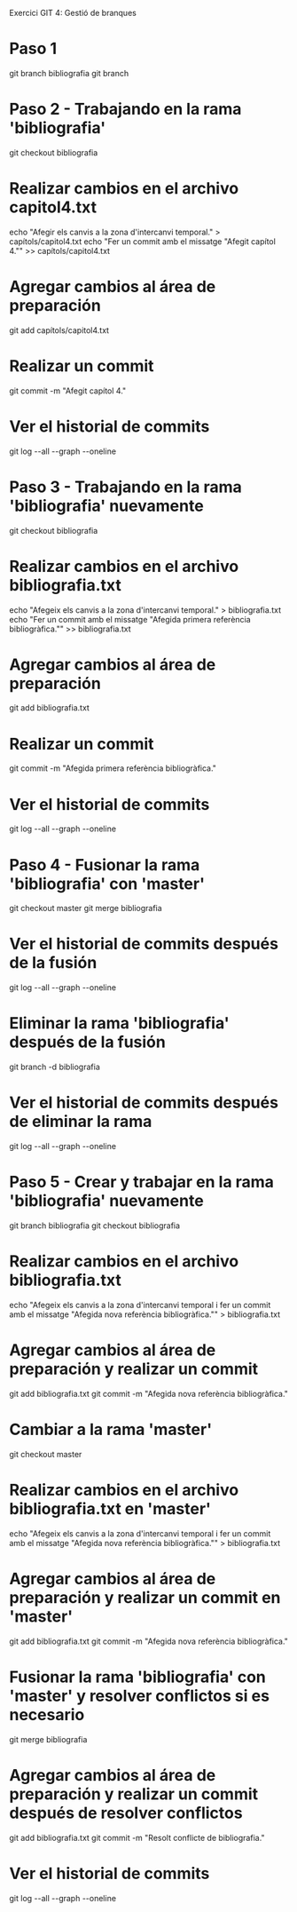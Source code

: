 Exercici GIT 4: Gestió de branques 

# Paso 1
git branch bibliografia
git branch

# Paso 2 - Trabajando en la rama 'bibliografia'
git checkout bibliografia

# Realizar cambios en el archivo capitol4.txt
echo "Afegir els canvis a la zona d'intercanvi temporal." > capítols/capitol4.txt
echo "Fer un commit amb el missatge \"Afegit capítol 4.\"" >> capítols/capitol4.txt

# Agregar cambios al área de preparación
git add capítols/capitol4.txt

# Realizar un commit
git commit -m "Afegit capítol 4."

# Ver el historial de commits
git log --all --graph --oneline

# Paso 3 - Trabajando en la rama 'bibliografia' nuevamente
git checkout bibliografia

# Realizar cambios en el archivo bibliografia.txt
echo "Afegeix els canvis a la zona d'intercanvi temporal." > bibliografia.txt
echo "Fer un commit amb el missatge \"Afegida primera referència bibliogràfica.\"" >> bibliografia.txt

# Agregar cambios al área de preparación
git add bibliografia.txt

# Realizar un commit
git commit -m "Afegida primera referència bibliogràfica."

# Ver el historial de commits
git log --all --graph --oneline

# Paso 4 - Fusionar la rama 'bibliografia' con 'master'
git checkout master
git merge bibliografia

# Ver el historial de commits después de la fusión
git log --all --graph --oneline

# Eliminar la rama 'bibliografia' después de la fusión
git branch -d bibliografia

# Ver el historial de commits después de eliminar la rama
git log --all --graph --oneline

# Paso 5 - Crear y trabajar en la rama 'bibliografia' nuevamente
git branch bibliografia
git checkout bibliografia

# Realizar cambios en el archivo bibliografia.txt
echo "Afegeix els canvis a la zona d'intercanvi temporal i fer un commit amb el missatge \"Afegida nova referència bibliogràfica.\"" > bibliografia.txt

# Agregar cambios al área de preparación y realizar un commit
git add bibliografia.txt
git commit -m "Afegida nova referència bibliogràfica."

# Cambiar a la rama 'master'
git checkout master

# Realizar cambios en el archivo bibliografia.txt en 'master'
echo "Afegeix els canvis a la zona d'intercanvi temporal i fer un commit amb el missatge \"Afegida nova referència bibliogràfica.\"" > bibliografia.txt

# Agregar cambios al área de preparación y realizar un commit en 'master'
git add bibliografia.txt
git commit -m "Afegida nova referència bibliogràfica."

# Fusionar la rama 'bibliografia' con 'master' y resolver conflictos si es necesario
git merge bibliografia

# Agregar cambios al área de preparación y realizar un commit después de resolver conflictos
git add bibliografia.txt
git commit -m "Resolt conflicte de bibliografia."

# Ver el historial de commits
git log --all --graph --oneline
